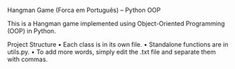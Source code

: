 Hangman Game (Forca em Português) – Python OOP

This is a Hangman game implemented using Object-Oriented Programming (OOP) in Python.

Project Structure
	•	Each class is in its own file.
	•	Standalone functions are in utils.py.
	•	To add more words, simply edit the .txt file and separate them with commas.
